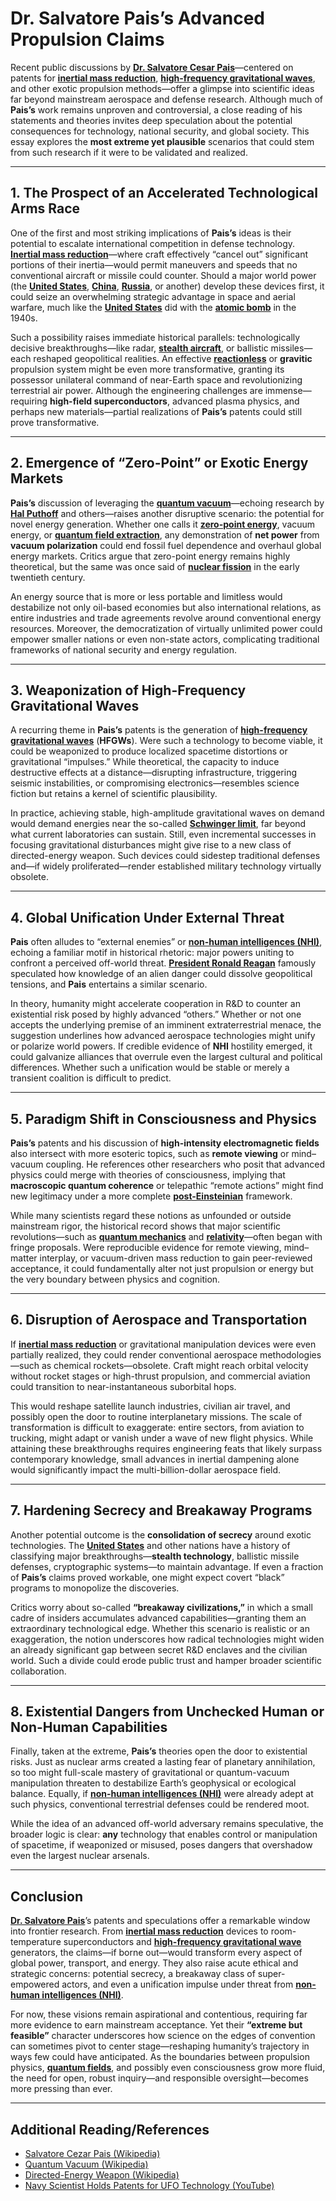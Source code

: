 # Dr. Salvatore Pais’s Advanced Propulsion Claims

Recent public discussions by [**Dr. Salvatore Cesar Pais**](../../../literary_products/joes_notes/misc/slm.md)—centered on patents for [**inertial mass reduction**](INERTIAL_MASS_REDUCTION.md), [**high-frequency gravitational waves**](../../../literary_products/joes_notes/misc/henry_ford_assembly_line.md), and other exotic propulsion methods—offer a glimpse into scientific ideas far beyond mainstream aerospace and defense research. Although much of **Pais’s** work remains unproven and controversial, a close reading of his statements and theories invites deep speculation about the potential consequences for technology, national security, and global society. This essay explores the **most extreme yet plausible** scenarios that could stem from such research if it were to be validated and realized.

***

## 1. The Prospect of an Accelerated Technological Arms Race

One of the first and most striking implications of **Pais’s** ideas is their potential to escalate international competition in defense technology. [**Inertial mass reduction**](INERTIAL_MASS_REDUCTION.md)—where craft effectively “cancel out” significant portions of their inertia—would permit maneuvers and speeds that no conventional aircraft or missile could counter. Should a major world power (the [**United States**](../../../literary_products/joes_notes/strategy/economic_threshold.md), [**China**](../../../literary_products/joes_notes/ai/openai.md), [**Russia**](../../../literary_products/joes_notes/RUSSIA.md), or another) develop these devices first, it could seize an overwhelming strategic advantage in space and aerial warfare, much like the [**United States**](../../../literary_products/joes_notes/strategy/economic_threshold.md) did with the [**atomic bomb**](https://en.wikipedia.org/wiki/Atomic_bomb) in the 1940s.

Such a possibility raises immediate historical parallels: technologically decisive breakthroughs—like radar, [**stealth aircraft**](https://en.wikipedia.org/wiki/Stealth_aircraft), or ballistic missiles—each reshaped geopolitical realities. An effective [**reactionless**](../../../literary_products/joes_notes/misc/risks.md) or **gravitic** propulsion system might be even more transformative, granting its possessor unilateral command of near-Earth space and revolutionizing terrestrial air power. Although the engineering challenges are immense—requiring **high-field superconductors**, advanced plasma physics, and perhaps new materials—partial realizations of **Pais’s** patents could still prove transformative.

***

## 2. Emergence of “Zero-Point” or Exotic Energy Markets

**Pais’s** discussion of leveraging the [**quantum vacuum**](../../../literary_products/joes_notes/misc/research.md)—echoing research by [**Hal Puthoff**](../../../literary_products/joes_notes/misc/goals.md) and others—raises another disruptive scenario: the potential for novel energy generation. Whether one calls it [**zero-point energy**](broken-reference), vacuum energy, or [**quantum field extraction**](../../../literary_products/joes_notes/misc/requirements_in_health_studies.md), any demonstration of **net power** from **vacuum polarization** could end fossil fuel dependence and overhaul global energy markets. Critics argue that zero-point energy remains highly theoretical, but the same was once said of [**nuclear fission**](https://en.wikipedia.org/wiki/Nuclear_fission) in the early twentieth century.

An energy source that is more or less portable and limitless would destabilize not only oil-based economies but also international relations, as entire industries and trade agreements revolve around conventional energy resources. Moreover, the democratization of virtually unlimited power could empower smaller nations or even non-state actors, complicating traditional frameworks of national security and energy regulation.

***

## 3. Weaponization of High-Frequency Gravitational Waves

A recurring theme in **Pais’s** patents is the generation of [**high-frequency gravitational waves**](../../../literary_products/joes_notes/misc/henry_ford_assembly_line.md) (**HFGWs**). Were such a technology to become viable, it could be weaponized to produce localized spacetime distortions or gravitational “impulses.” While theoretical, the capacity to induce destructive effects at a distance—disrupting infrastructure, triggering seismic instabilities, or compromising electronics—resembles science fiction but retains a kernel of scientific plausibility.

In practice, achieving stable, high-amplitude gravitational waves on demand would demand energies near the so-called [**Schwinger limit**](SCHWINGER_LIMIT.md), far beyond what current laboratories can sustain. Still, even incremental successes in focusing gravitational disturbances might give rise to a new class of directed-energy weapon. Such devices could sidestep traditional defenses and—if widely proliferated—render established military technology virtually obsolete.

***

## 4. Global Unification Under External Threat

**Pais** often alludes to “external enemies” or [**non-human intelligences (NHI)**](../../../literary_products/joes_notes/misc/oer_counterpart.md), echoing a familiar motif in historical rhetoric: major powers uniting to confront a perceived off-world threat. [**President Ronald Reagan**](https://en.wikipedia.org/wiki/Ronald_Reagan) famously speculated how knowledge of an alien danger could dissolve geopolitical tensions, and **Pais** entertains a similar scenario.

In theory, humanity might accelerate cooperation in R\&D to counter an existential risk posed by highly advanced “others.” Whether or not one accepts the underlying premise of an imminent extraterrestrial menace, the suggestion underlines how advanced aerospace technologies might unify or polarize world powers. If credible evidence of **NHI** hostility emerged, it could galvanize alliances that overrule even the largest cultural and political differences. Whether such a unification would be stable or merely a transient coalition is difficult to predict.

***

## 5. Paradigm Shift in Consciousness and Physics

**Pais’s** patents and his discussion of **high-intensity electromagnetic fields** also intersect with more esoteric topics, such as **remote viewing** or mind–vacuum coupling. He references other researchers who posit that advanced physics could merge with theories of consciousness, implying that **macroscopic quantum coherence** or telepathic “remote actions” might find new legitimacy under a more complete [**post-Einsteinian**](../../../literary_products/joes_notes/POST_EINSTEINIAN.md) framework.

While many scientists regard these notions as unfounded or outside mainstream rigor, the historical record shows that major scientific revolutions—such as [**quantum mechanics**](https://en.wikipedia.org/wiki/Quantum_mechanics) and [**relativity**](https://en.wikipedia.org/wiki/Theory_of_relativity)—often began with fringe proposals. Were reproducible evidence for remote viewing, mind–matter interplay, or vacuum-driven mass reduction to gain peer-reviewed acceptance, it could fundamentally alter not just propulsion or energy but the very boundary between physics and cognition.

***

## 6. Disruption of Aerospace and Transportation

If [**inertial mass reduction**](INERTIAL_MASS_REDUCTION.md) or gravitational manipulation devices were even partially realized, they could render conventional aerospace methodologies—such as chemical rockets—obsolete. Craft might reach orbital velocity without rocket stages or high-thrust propulsion, and commercial aviation could transition to near-instantaneous suborbital hops.

This would reshape satellite launch industries, civilian air travel, and possibly open the door to routine interplanetary missions. The scale of transformation is difficult to exaggerate: entire sectors, from aviation to trucking, might adapt or vanish under a wave of new flight physics. While attaining these breakthroughs requires engineering feats that likely surpass contemporary knowledge, small advances in inertial dampening alone would significantly impact the multi-billion-dollar aerospace field.

***

## 7. Hardening Secrecy and Breakaway Programs

Another potential outcome is the **consolidation of secrecy** around exotic technologies. The [**United States**](../../../literary_products/joes_notes/strategy/economic_threshold.md) and other nations have a history of classifying major breakthroughs—**stealth technology**, ballistic missile defenses, cryptographic systems—to maintain advantage. If even a fraction of **Pais’s** claims proved workable, one might expect covert “black” programs to monopolize the discoveries.

Critics worry about so-called **“breakaway civilizations,”** in which a small cadre of insiders accumulates advanced capabilities—granting them an extraordinary technological edge. Whether this scenario is realistic or an exaggeration, the notion underscores how radical technologies might widen an already significant gap between secret R\&D enclaves and the civilian world. Such a divide could erode public trust and hamper broader scientific collaboration.

***

## 8. Existential Dangers from Unchecked Human or Non-Human Capabilities

Finally, taken at the extreme, **Pais’s** theories open the door to existential risks. Just as nuclear arms created a lasting fear of planetary annihilation, so too might full-scale mastery of gravitational or quantum-vacuum manipulation threaten to destabilize Earth’s geophysical or ecological balance. Equally, if [**non-human intelligences (NHI)**](../../../literary_products/joes_notes/misc/oer_counterpart.md) were already adept at such physics, conventional terrestrial defenses could be rendered moot.

While the idea of an advanced off-world adversary remains speculative, the broader logic is clear: **any** technology that enables control or manipulation of spacetime, if weaponized or misused, poses dangers that overshadow even the largest nuclear arsenals.

***

## Conclusion

[**Dr. Salvatore Pais**](../../../literary_products/joes_notes/misc/social_security.md)’s patents and speculations offer a remarkable window into frontier research. From [**inertial mass reduction**](INERTIAL_MASS_REDUCTION.md) devices to room-temperature superconductors and [**high-frequency gravitational wave**](../../../literary_products/joes_notes/misc/henry_ford_assembly_line.md) generators, the claims—if borne out—would transform every aspect of global power, transport, and energy. They also raise acute ethical and strategic concerns: potential secrecy, a breakaway class of super-empowered actors, and even a unification impulse under threat from [**non-human intelligences (NHI)**](../../../literary_products/joes_notes/misc/oer_counterpart.md).

For now, these visions remain aspirational and contentious, requiring far more evidence to earn mainstream acceptance. Yet their **“extreme but feasible”** character underscores how science on the edges of convention can sometimes pivot to center stage—reshaping humanity’s trajectory in ways few could have anticipated. As the boundaries between propulsion physics, [**quantum fields**](../../../literary_products/joes_notes/misc/requirements_in_health_studies.md), and possibly even consciousness grow more fluid, the need for open, robust inquiry—and responsible oversight—becomes more pressing than ever.

***

## Additional Reading/References

* [Salvatore Cezar Pais (Wikipedia)](https://en.wikipedia.org/wiki/Salvatore_Cezar_Pais)
* [Quantum Vacuum (Wikipedia)](https://en.wikipedia.org/wiki/Quantum_vacuum_state)
* [Directed-Energy Weapon (Wikipedia)](https://en.wikipedia.org/wiki/Directed-energy_weapon)
* [Navy Scientist Holds Patents for UFO Technology (YouTube)](https://youtu.be/8TYMQOUDQBo)
